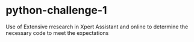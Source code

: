 # python-challenge-1
Use of Extensive rresearch in Xpert Assistant and online to determine the necessary code to meet the expectations
